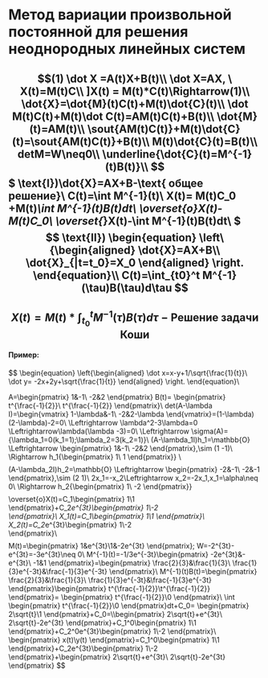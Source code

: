 # Метод вариации произвольной постоянной для решения неоднородных линейных систем
$$(1) \dot X =A(t)X+B(t)\\
\dot X=AX, \ X(t)=M(t)C\\
]X(t) = M(t)*C(t)\Rightarrow(1)\\
\dot{X}=\dot{M}(t)C(t)+M(t)\dot{C}(t)\\
\dot M(t)C(t)+M(t)\dot C(t)=AM(t)C(t)+B(t)\\
\dot{M}(t)=AM(t)\\
\sout{AM(t)C(t)}+M(t)\dot{C}(t)=\sout{AM(t)C(t)}+B(t)\\
M(t)\dot{C}(t)=B(t)\\
detM=W\neq0\\
\underline{\dot{C}(t)=M^{-1}(t)B(t)}\\
$$
$
\text{I})\dot{X}=AX+B-\text{ общее решение}\\
C(t)=\int M^{-1}(t)\\
X(t)= M(t)C_0 +M(t)*\int M^{-1}(t)B(t)dt\\
\overset{o}X(t)-M(t)C_0\\
\overset{*}X(t)-\int M^{-1}(t)B(t)dt\\
$
$$ \text{II})
\begin{equation}
\left\{\begin{aligned} 
 \dot{X}=AX+B\\
 \dot{X}_{|t=t_0}=X_0
\end{aligned} \right.
\end{equation}\\
C(t)=\int_{t0}^t M^{-1}(\tau)B(\tau)d\tau
$$
---
$$
X(t)=M(t)*\int_{t_0}^tM^{-1}(\tau)B(\tau)d\tau -\text{Решение задачи Коши}
$$
---

#### Пример:
$$
\begin{equation}
\left\{\begin{aligned} 
 \dot x=x-y+1/\sqrt{\frac{1}{t}}\\
 \dot y= -2x+2y+\sqrt{\frac{1}{t}}
 \end{aligned} \right.
\end{equation}\\

A=\begin{pmatrix}
   1&-1\\
   -2&2 
\end{pmatrix}
B(t)= \begin{pmatrix}
    t^{\frac{-1}{2}}\\
    t^{\frac{-1}{2}}
\end{pmatrix}\\
det(A-\lambda I)=\begin{vmatrix}
1-\lambda&-1\\
-2&2-\lambda
\end{vmatrix}=(1-\lambda)(2-\lambda)-2=0\\
\Leftrightarrow \lambda^2-3\lambda=0 \Leftrightarrow\lambda(\lambda -3)=0\\
\Leftrightarrow \sigma(A)=\{\lambda_1=0(k_1=1);\lambda_2=3(k_2=1)\}\\
(A-\lambda_1I)h_1=\mathbb{O} \Leftrightarrow \begin{pmatrix}
    1&-1\\
    -2&2
\end{pmatrix},\sim (1 -1)\\
\Rightarrow h_1{\begin{pmatrix}
    1\\
    1
\end{pmatrix}}
\\
$$
$$
(A-\lambda_2I)h_2=\mathbb{O} \Leftrightarrow \begin{pmatrix}
    -2&-1\\
    -2&-1
\end{pmatrix},\sim (2 1)\\
2x_1=-x_2\Leftrightarrow x_2=-2x_1,x_1=\alpha\neq 0\\
\Rightarrow h_2{\begin{pmatrix}
    1\\
    -2
\end{pmatrix}}
$$
$$
\overset{o}X(t)=C_1\begin{pmatrix}
    1\\1
\end{pmatrix}+C_2*e^{3t}\begin{pmatrix}
1\\-2    
\end{pmatrix}\\
X_1(t)=C_1\begin{pmatrix}
    1\\1
\end{pmatrix}\\
X_2(t)=C_2*e^{3t}\begin{pmatrix}
1\\-2    
\end{pmatrix}\\
$$
$$
M(t)=\begin{pmatrix}
    1&e^{3t}\\1&-2e^{3t}
\end{pmatrix}; W=-2^{3t}-e^{3t}=-3e^{3t}\neq 0\\
M^{-1}(t)=-1/3e^{-3t}\begin{pmatrix}
-2e^{3t}&-e^{3t}\\
-1&1
\end{pmatrix}=\begin{pmatrix}
\frac{2}{3}&\frac{1}{3}\\
\frac{1}{3}e^{-3t}&\frac{-1}{3}e^{-3t}
\end{pmatrix}\\
M^{-1}(t)B(t)=\begin{pmatrix}
\frac{2}{3}&\frac{1}{3}\\
\frac{1}{3}e^{-3t}&\frac{-1}{3}e^{-3t}
\end{pmatrix}\begin{pmatrix}
    t^{\frac{-1}{2}}\\t^{\frac{-1}{2}}
\end{pmatrix}=
\begin{pmatrix}
    t^{\frac{-1}{2}}\\0
\end{pmatrix}\\
\int \begin{pmatrix}
    t^{\frac{-1}{2}}\\0
\end{pmatrix}dt+C_0= \begin{pmatrix}
    2\sqrt{t}\\1
\end{pmatrix}+C_0=\\\begin{pmatrix}
    2\sqrt{t}+e^{3t}\\
    2\sqrt{t}-2e^{3t}
\end{pmatrix}+C_1^0\begin{pmatrix}
1\\1
\end{pmatrix}+C_2^0e^{3t}\begin{pmatrix}
    1\\-2
\end{pmatrix}\\
\begin{pmatrix}
    x(t)\\y(t)
\end{pmatrix}=C_1^0\begin{pmatrix}
    1\\1
\end{pmatrix}+C_2e^{3t}\begin{pmatrix}
    1\\-2
\end{pmatrix}+\begin{pmatrix}
    2\sqrt{t}+e^{3t}\\
    2\sqrt{t}-2e^{3t}
\end{pmatrix}
$$
